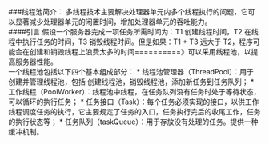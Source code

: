 ###线程池简介：
多线程技术主要解决处理器单元内多个线程执行的问题，它可以显著减少处理器单元的闲置时间，增加处理器单元的吞吐能力。  
####引言
假设一个服务器完成一项任务所需时间为：T1 创建线程时间，T2 在线程中执行任务的时间，T3 销毁线程时间。但是如果：T1 + T3 远大于 T2，程序可能会在创建和销毁线程上浪费太多的时间==========》可以采用线程池，以提高服务器性能。
<br>一个线程池包括以下四个基本组成部分：
* 
线程池管理器（ThreadPool）：用于创建并管理线程池，包括 创建线程池，销毁线程池，添加新任务到任务队列；
* 
工作线程（PoolWorker）：线程池中线程，在任务队列没有任务时处于等待状态，可以循环的执行任务；
* 
任务接口（Task）：每个任务必须实现的接口，以供工作线程调度任务的执行，它主要规定了任务的入口，任务执行完后的收尾工作，任务的执行状态等；
* 
任务队列（taskQueue）：用于存放没有处理的任务。提供一种缓冲机制。
